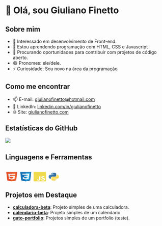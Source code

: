 # 👋 Olá, sou Giuliano Finetto

## Sobre mim
- 👀 Interessado em desenvolvimento de Front-end.
- 🌱 Estou aprendendo programação com HTML, CSS e Javascript
- 💞️ Procurando oportunidades para contribuir com projetos de código aberto.
- 😄 Pronomes: ele/dele.
- ⚡ Curiosidade: Sou novo na área da programação

## Como me encontrar
- 📫 E-mail: giulianofinetto@hotmail.com
- 💼 LinkedIn: [linkedin.com/in/giulianofinetto](https://www.linkedin.com/in/giulianofinetto/)
- 🌐 Site: [giulianofinetto.com](https://unit.link/giulianofinetto)

## Estatísticas do GitHub
<picture>
  <source
    srcset="https://github-readme-stats.vercel.app/api?username=jiuriano&show_icons=true&theme=dark"
    media="(prefers-color-scheme: dark)"
  />
  <source
    srcset="https://github-readme-stats.vercel.app/api?username=jiuriano&show_icons=true"
    media="(prefers-color-scheme: light), (prefers-color-scheme: no-preference)"
  />
  <img src="https://github-readme-stats.vercel.app/api?username=jiuriano&show_icons=true" />
</picture>

## Linguagens e Ferramentas
<div style="display: inline_block"><br>
  <img align="center" alt="HTML5" height="30" width="40" src="https://raw.githubusercontent.com/devicons/devicon/master/icons/html5/html5-original.svg">
  <img align="center" alt="CSS3" height="30" width="40" src="https://raw.githubusercontent.com/devicons/devicon/master/icons/css3/css3-original.svg">
  <img align="center" alt="JavaScript" height="30" width="40" src="https://raw.githubusercontent.com/devicons/devicon/master/icons/javascript/javascript-plain.svg">
  <img align="center" alt="Python" height="30" width="40" src="https://raw.githubusercontent.com/devicons/devicon/master/icons/python/python-original.svg">
</div>

## Projetos em Destaque
- **[calculadora-beta](https://github.com/jiuriano/calculadora-beta)**: Projeto simples de uma calculadora.
- **[calendario-beta](https://github.com/jiuriano/calendario-beta)**: Projeto simples de um calendario.
- **[gato-portfolio](https://github.com/jiuriano/gato-portfolio)**: Projetos simples de um portfolio (teste).
